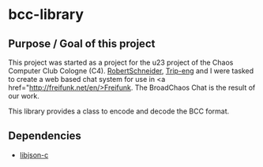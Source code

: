 bcc-library
===========

Purpose / Goal of this project
--------------
This project was started as a project for the u23 project of the Chaos Computer Club Cologne (C4).
<a href="https://github.com/RobertSchneider">RobertSchneider</a>, <a href="https://github.com/Trip-eng">Trip-eng</a> and I were tasked to create a web based chat system for use in <a href="http://freifunk.net/en/>Freifunk</a>.
The BroadChaos Chat is the result of our work.

This library provides a class to encode and decode the BCC format.

Dependencies
--------------
<ul>
<li><a href="https://github.com/json-c/json-c">libjson-c</a></li>
</ul>
